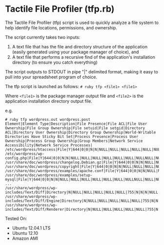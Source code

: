 # Tactile File Profiler (tfp.rb)

The Tactile File Profiler (tfp) script is used to quickly analyze a file system to help identify file locations, permissions, and ownership.

The script currently takes two inputs:
1) A text file that has the file and directory structure of the application (easily generated using your package manager of choice), and
2) A text file that performs a recursive find of the application's installation directory (to ensure you catch everything)

The script outputs to STDOUT in pipe "|" delimited format, making it easy to pull into your spreadsheet program of choice.

The tfp script is launched as follows:
`# ruby tfp <file1> <file1>`

Where `<file1>` is the package manager output file and `<file2>` is the application installation directory output file.

e.g.
<pre><code># ruby tfp wordpress.out wordpress.post
Element|Element Type|Description|File Presence|File ACL|File User Ownership|File Group Ownership|File setuid|File setgid|Directory ACL|Directory User Ownership|Directory Group Ownership|World-Writable Directories Have Sticky Bit Set|Process Presence|Process User Ownership|Process Group Ownership|Group Members|Network Service Accessibility|Network Service Processes|
/etc/wordpress/htaccess|File|Y|644|0|0|N|N|NULL|NULL|NULL|NULL|NULL|NULL|NULLNULL|NULL|NULL
/etc/wordpress/wp-config.php|File|Y|644|0|0|N|N|NULL|NULL|NULL|NULL|NULL|NULL|NULLNULL|NULL|NULL
/usr/share/doc/wordpress/changelog.Debian.gz|File|Y|644|0|0|N|N|NULL|NULL|NULL|NULL|NULL|NULL|NULLNULL|NULL|NULL
/usr/share/doc/wordpress/copyright|File|Y|644|0|0|N|N|NULL|NULL|NULL|NULL|NULL|NULL|NULLNULL|NULL|NULL
/usr/share/doc/wordpress/examples/apache.conf|File|Y|644|0|0|N|N|NULL|NULL|NULL|NULL|NULL|NULL|NULLNULL|NULL|NULL
/usr/share/doc/wordpress/examples/setup-mysql|File|Y|644|0|0|N|N|NULL|NULL|NULL|NULL|NULL|NULL|NULLNULL|NULL|NULL
...
/usr/share/wordpress/wp-includes/Text/Diff|Directory|N|NULL|NULL|NULL|NULL|NULL|755|N|N|N|NULL|NULL|NULL|NULL|NULL|NULL
/usr/share/wordpress/wp-includes/Text/Diff/Engine|Directory|N|NULL|NULL|NULL|NULL|NULL|755|N|N|N|NULL|NULL|NULL|NULL|NULL|NULL
/usr/share/wordpress/wp-includes/Text/Diff/Renderer|Directory|N|NULL|NULL|NULL|NULL|NULL|755|N|N|N|NULL|NULL|NULL|NULL|NULL|NULL
</pre></code>

Tested On:
- Ubuntu 12.04.1 LTS
- Ubuntu 12.10
- Amazon AMI
